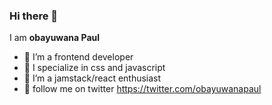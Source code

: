 ### Hi there 👋


I am **obayuwana Paul** 

- 🔭 I’m a frontend developer 
- 🌱 I specialize in css and javascript 
- 👯 I’m a jamstack/react enthusiast 
- 🤔 follow me on twitter https://twitter.com/obayuwanapaul
   

